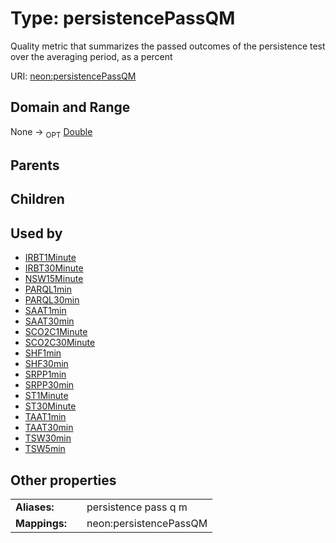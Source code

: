 
# Type: persistencePassQM


Quality metric that summarizes the passed outcomes of the persistence test over the averaging period, as a percent

URI: [neon:persistencePassQM](https://data.neonscience.org/persistencePassQM)


## Domain and Range

None ->  <sub>OPT</sub> [Double](types/Double.md)

## Parents


## Children


## Used by

 * [IRBT1Minute](IRBT1Minute.md)
 * [IRBT30Minute](IRBT30Minute.md)
 * [NSW15Minute](NSW15Minute.md)
 * [PARQL1min](PARQL1min.md)
 * [PARQL30min](PARQL30min.md)
 * [SAAT1min](SAAT1min.md)
 * [SAAT30min](SAAT30min.md)
 * [SCO2C1Minute](SCO2C1Minute.md)
 * [SCO2C30Minute](SCO2C30Minute.md)
 * [SHF1min](SHF1min.md)
 * [SHF30min](SHF30min.md)
 * [SRPP1min](SRPP1min.md)
 * [SRPP30min](SRPP30min.md)
 * [ST1Minute](ST1Minute.md)
 * [ST30Minute](ST30Minute.md)
 * [TAAT1min](TAAT1min.md)
 * [TAAT30min](TAAT30min.md)
 * [TSW30min](TSW30min.md)
 * [TSW5min](TSW5min.md)

## Other properties

|  |  |  |
| --- | --- | --- |
| **Aliases:** | | persistence pass q m |
| **Mappings:** | | neon:persistencePassQM |

